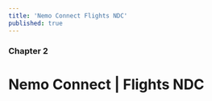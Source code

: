 ```yaml
---
title: 'Nemo Connect Flights NDC'
published: true
---
```


### Chapter 2

# Nemo Connect | Flights NDC
